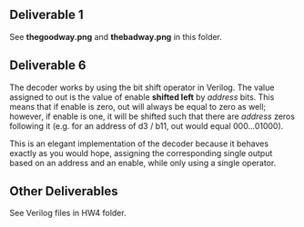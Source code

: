 ## Deliverable 1

See **thegoodway.png** and **thebadway.png** in this folder.

## Deliverable 6

The decoder works by using the bit shift operator in Verilog. The value assigned to out is the value of enable 
**shifted left** by *address* bits. This means that if enable is zero, out will always be equal to zero as well;
however, if enable is one, it will be shifted such that there are *address* zeros following it (e.g. for an address
of d3 / b11, out would equal 000...01000).

This is an elegant implementation of the decoder because it behaves exactly as you would hope, assigning the corresponding
single output based on an address and an enable, while only using a single operator.

## Other Deliverables

See Verilog files in HW4 folder.
